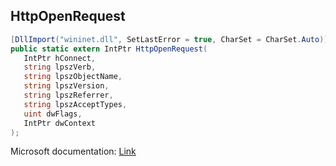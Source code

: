 ## HttpOpenRequest

```csharp
[DllImport("wininet.dll", SetLastError = true, CharSet = CharSet.Auto)]
public static extern IntPtr HttpOpenRequest(
   IntPtr hConnect,
   string lpszVerb,
   string lpszObjectName,
   string lpszVersion,
   string lpszReferrer,
   string lpszAcceptTypes,
   uint dwFlags,
   IntPtr dwContext
);
```

Microsoft documentation: [Link](https://docs.microsoft.com/en-us/windows/win32/api/wininet/nf-wininet-httpopenrequesta)
